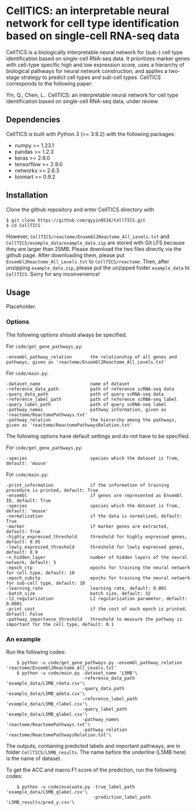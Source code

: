 # CellTICS: an interpretable neural network for cell type identification based on single-cell RNA-seq data
CellTICS is a biologically interpretable neural network for (sub-) cell type identification based on single-cell RNA-seq data. It prioritizes marker genes with cell-type specific high and low expression score, uses a hierarchy of biological pathways for neural network construction, and applies a two-stage strategy to predict cell types and sub-cell types. CellTICS corresponds to the following paper:

Yin, Q., Chen, L.. CellTICS: an interpretable neural network for cell type identification based on single-cell RNA-seq data, under review.

## Dependencies
CellTICS is built with Python 3 (>= 3.9.2) with the following packages:

* numpy >= 1.23.1
* pandas >= 1.2.3
* keras >= 2.9.0
* tensorflow >= 2.9.0
* networkx >= 2.6.3
* biomart >= 0.9.2

## Installation
Clone the github repository and enter CellTICS directory with

    $ git clone https://github.com/qyyin0516/CellTICS.git
    $ cd CellTICS
  
However, `CellTICS/reactome/Ensembl2Reactome_All_Levels.txt` and `CellTICS/example_data/example_data.zip` are stored with Git LFS because they are larger than 25MB. Please download the two files directly via the github page. After downloading them, please put `Ensembl2Reactome_All_Levels.txt` to `CellTICS/reactome`. Then, after unzipping `example_data.zip`, please put the unzipped folder `example_data` to `CellTICS`. Sorry for any inconvenience! 

## Usage
Placeholder.

### Options
The following options should always be specified.

For `code/get_gene_pathways.py`:

    -ensembl_pathway_relation       the relationship of all genes and pathways, given as 'reactome/Ensembl2Reactome_All_Levels.txt'

For `code/main.py`:

    -dataset_name                   name of dataset
    -reference_data_path            path of reference scRNA-seq data
    -query_data_path                path of query scRNA-seq data    
    -reference_label_path           path of reference scRNA-seq label
    -query_label_path               path of query scRNA-seq label 
    -pathway_names                  pathway information, given as 'reactome/ReactomePathways.txt'
    -pathway_relation               the hierarchy among the pathways, given as 'reactome/ReactomePathwaysRelation.txt'
    
 The following options have default settings and do not have to be specified.
 
 For `code/get_gene_pathways.py`:

    -species                        species which the dataset is from, default: 'mouse'
    
 For `code/main.py`:
    
    -print_information              if the information of training procedure is printed, default: True
    -ensembl                        if genes are represented as Ensembl ID, default: True
    -species                        species which the dataset is from, default: 'mouse'
    -normalization                  if the data is normalized, default: True
    -marker                         if marker genes are extracted, default: True
    -highly_expressed_threshold     threshold for highly expressed genes, default: 0.95
    -lowly_expressed_threshold      threshold for lowly expressed genes, default: 0.9
    -n_hidden_layer                 number of hidden layers of the neural network, default: 5
    -epoch_ctp                      epochs for training the neural network for cell type, default: 10
    -epoch_subctp                   epochs for training the neural network for sub-cell type, default: 10
    -learning_rate                  learning rate, default: 0.001
    -batch_size                     batch size, default: 32
    -l2_regularization              L2 regularization parameter, default: 0.0001
    -print_cost                     if the cost of each epoch is printed, default: False
    -pathway_importance_threshold   threshold to measure the pathway is important for the cell type, default: 0.1


### An example
Run the following codes:

        $ python -u code/get_gene_pathways.py -ensembl_pathway_relation 'reactome/Ensembl2Reactome_All_Levels.txt'
        $ python -u code/main.py -dataset_name 'L5MB'\
                                 -reference_data_path 'example_data/L5MB_rdata.csv'\
                                 -query_data_path 'example_data/L5MB_qdata.csv'\
                                 -reference_label_path 'example_data/L5MB_rlabel.csv'\
                                 -query_label_path 'example_data/L5MB_qlabel.csv'\
                                 -pathway_names 'reactome/ReactomePathways.txt'\
                                 -pathway_relation 'reactome/ReactomePathwaysRelation.txt'\

The outputs, containing predicted labels and important pathways, are in folder `CellTICS/L5MB_results`. The name before the underline (L5MB here) is the name of dataset.

To get the ACC and macro F1 score of the prediction, run the following codes:
        
        $ python -u code/evaluate.py -true_label_path 'example_data/L5MB_qlabel.csv'\
                                     -prediction_label_path 'L5MB_results/pred_y.csv'\
